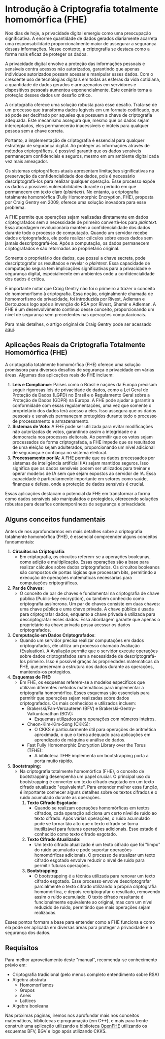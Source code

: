# Introdução à Criptografia totalmente homomórfica (FHE)

Nos dias de hoje, a privacidade digital emergiu como uma preocupação significativa. A enorme quantidade de dados gerados diariamente acarreta uma responsabilidade proporcionalmente maior de assegurar a segurança dessas informações. Nesse contexto, a criptografia se destaca como a forma mais eficaz de proteger os dados.

A privacidade digital envolve a proteção das informações pessoais e sensíveis contra acessos não autorizados, garantindo que apenas indivíduos autorizados possam acessar e manipular esses dados. Com o crescente uso de tecnologias digitais em todas as esferas da vida cotidiana, a quantidade de dados gerados e armazenados em servidores e dispositivos pessoais aumentou exponencialmente. Este cenário torna a proteção desses dados um desafio crítico.

A criptografia oferece uma solução robusta para esse desafio. Trata-se de um processo que transforma dados legíveis em um formato codificado, que só pode ser decifrado por aqueles que possuem a chave de criptografia adequada. Este mecanismo assegura que, mesmo que os dados sejam interceptados, eles permanecerão inacessíveis e inúteis para qualquer pessoa sem a chave correta.

Portanto, a implementação de criptografia é essencial para qualquer estratégia de segurança digital. Ao proteger as informações através de métodos criptográficos, é possível garantir que os dados sensíveis permaneçam confidenciais e seguros, mesmo em um ambiente digital cada vez mais ameaçador.

Os sistemas criptográficos atuais apresentam limitações significativas na preservação da confidencialidade dos dados, pois é necessário descriptografá-los para realizar qualquer operação. Esse processo expõe os dados a possíveis vulnerabilidades durante o período em que permanecem em texto claro (_plaintext_). No entanto, a criptografia totalmente homomórfica (Fully Homomorphic Encryption, FHE), proposta por Craig Gentry em 2009, oferece uma solução inovadora para esse problema.

A FHE permite que operações sejam realizadas diretamente em dados criptografados sem a necessidade de primeiro convertê-los para _plaintext_. Essa abordagem revolucionária mantém a confidencialidade dos dados durante todo o processo de computação. Quando um servidor recebe dados criptografados, ele pode realizar cálculos sobre esses dados sem jamais descriptografá-los. Após a computação, os dados permanecem criptografados e são retornados ao proprietário original.

Somente o proprietário dos dados, que possui a chave secreta, pode descriptografar os resultados e revelar o _plaintext_. Essa capacidade de computação segura tem implicações significativas para a privacidade e segurança digital, especialmente em ambientes onde a confidencialidade dos dados é crítica.

É importante notar que Craig Gentry não foi o primeiro a trazer o conceito de homomorfismo à criptografia. Essa noção, originalmente chamada de homomorfismo de privacidade, foi introduzida por Rivest, Adleman e Dertouzous logo após a invenção do RSA por Rivest, Shamir e Adleman. A FHE é um desenvolvimento contínuo desse conceito, proporcionando um nível de segurança sem precedentes nas operações computacionais.

Para mais detalhes, o artigo original de Craig Gentry pode ser acessado [aqui](https://crypto.stanford.edu/craig/craig-thesis.pdf).

## **Aplicações Reais da Criptografia Totalmente Homomórfica (FHE)**

A criptografia totalmente homomórfica (FHE) oferece uma solução promissora para diversos desafios de segurança e privacidade em várias áreas. Algumas das aplicações reais do FHE incluem:

1. **Leis e Compliance**: Países como o Brasil e nações da Europa precisam seguir rigorosas leis de privacidade de dados, como a Lei Geral de Proteção de Dados (LGPD) no Brasil e o Regulamento Geral sobre a Proteção de Dados (GDPR) na Europa. A FHE pode ajudar a garantir a conformidade com essas regulamentações, uma vez que somente o proprietário dos dados terá acesso a eles. Isso assegura que os dados pessoais e sensíveis permaneçam protegidos durante todo o processo de processamento e armazenamento.
2. **Sistemas de Voto**: A FHE pode ser utilizada para evitar modificações não autorizadas de votos, garantindo assim a integridade e a democracia nos processos eleitorais. Ao permitir que os votos sejam processados de forma criptografada, a FHE impede que os resultados de uma eleição sejam adulterados, proporcionando um nível adicional de segurança e confiança no sistema eleitoral.
3. **Processamento por IA**: A FHE permite que os dados processados por sistemas de inteligência artificial (IA) sejam mantidos seguros. Isso significa que os dados sensíveis podem ser utilizados para treinar e operar modelos de IA sem que sejam expostos ao servidor de IA. Essa capacidade é particularmente importante em setores como saúde, finanças e defesa, onde a proteção de dados sensíveis é crucial.

Essas aplicações destacam o potencial da FHE em transformar a forma como dados sensíveis são manipulados e protegidos, oferecendo soluções robustas para desafios contemporâneos de segurança e privacidade.

## Alguns conceitos fundamentais

Antes de nos aprofundarmos em mais detalhes sobre a criptografia totalmente homomórfica (FHE), é essencial compreender alguns conceitos fundamentais:

1. **Circuitos na Criptografia**:
   * Em criptografia, os circuitos referem-se a operações booleanas, como adição e multiplicação. Essas operações são a base para realizar cálculos sobre dados criptografados. Os circuitos booleanos são compostos de portas lógicas que processam bits, permitindo a execução de operações matemáticas necessárias para computações criptográficas.
2. **Par de Chaves**:
   * O conceito de par de chaves é fundamental na criptografia de chave pública (Public-key encryption), ou também conhecido como criptografia assíncrona. Um par de chaves consiste em duas chaves: uma chave pública e uma chave privada. A chave pública é usada para criptografar dados, enquanto a chave privada é utilizada para descriptografar esses dados. Essa abordagem garante que apenas o proprietário da chave privada possa acessar os dados criptografados.
3. **Computação em Dados Criptografados**:
   * Quando um servidor precisa realizar computações em dados criptografados, ele utiliza um processo chamado Avaliação (Evaluation). A Avaliação permite que o servidor execute operações sobre dados criptografados sem a necessidade de descriptografá-los primeiro. Isso é possível graças às propriedades matemáticas da FHE, que preservam a estrutura dos dados durante as operações, mantendo-os protegidos.
4. **Esquemas de FHE:**
   * Em FHE, os esquemas referem-se a modelos específicos que utilizam diferentes métodos matemáticos para implementar a criptografia homomórfica. Esses esquemas são essenciais para permitir que operações sejam realizadas sobre dados criptografados. Os mais conhecidos e utilizados incluem:
     * Brakerski/Fan-Vercauteren (BFV) e Brakerski-Gentry-Vaikuntanathan (BGV):
       * Esquemas utilizados para operações com números inteiros.
     * Cheon-Kim-Kim-Song (CKKS):
       * O CKKS é particularmente útil para operações de aritmética aproximada, o que o torna adequado para aplicações em aprendizado de máquina e análise de dados.
     * Fast Fully Homomorphic Encryption Library over the Torus (TFHE):
       * A biblioteca TFHE implementa um bootstrapping porta a porta muito rápido.
5. **Bootstraping:**
   * Na criptografia totalmente homomórfica (FHE), o conceito de bootstrapping desempenha um papel crucial. O principal uso do bootstrapping é converter um texto cifrado esgotado em um texto cifrado atualizado "equivalente". Para entender melhor essa função, é importante conhecer alguns detalhes sobre os textos cifrados e o ruído acumulado durante as operações.
     1. **Texto Cifrado Esgotado**:
        * Quando se realizam operações homomórficas em textos cifrados, cada operação adiciona um certo nível de ruído ao texto cifrado. Após várias operações, o ruído acumulado pode se tornar tão alto que o texto cifrado se torna inutilizável para futuras operações adicionais. Esse estado é conhecido como texto cifrado esgotado.
     2. **Texto Cifrado Atualizado**:
        * Um texto cifrado atualizado é um texto cifrado que foi "limpo" do ruído acumulado e pode suportar operações homomórficas adicionais. O processo de atualizar um texto cifrado esgotado envolve reduzir o nível de ruído para permitir futuras operações.
     3. **Bootstrapping**:
        * O bootstrapping é a técnica utilizada para renovar um texto cifrado esgotado. Esse processo envolve descriptografar parcialmente o texto cifrado utilizando a própria criptografia homomórfica, e depois recriptografar o resultado, removendo assim o ruído acumulado. O texto cifrado resultante é funcionalmente equivalente ao original, mas com um nível reduzido de ruído, permitindo que mais operações sejam realizadas.

Esses pontos formam a base para entender como a FHE funciona e como ela pode ser aplicada em diversas áreas para proteger a privacidade e a segurança dos dados.

## Requisitos

Para melhor aproveitamento deste "manual", recomenda-se conhecimento prévio em:

* Criptografia tradicional (pelo menos completo entendimento sobre RSA)
* Algebra abstrata
  * Homomorfismos
  * Grupos
  * Anéis
  * Lattices
* Algebra booleana

Nas próximas páginas, iremos nos aprofundar mais nos conceitos matemáticos, bibliotecas e programação (em C++), e mais para frente construir uma aplicação utilizando a biblioteca [OpenFHE](https://github.com/openfheorg/openfhe-development) utilizando os esquemas BFV, BGV e logo após utilizando CKKS.
